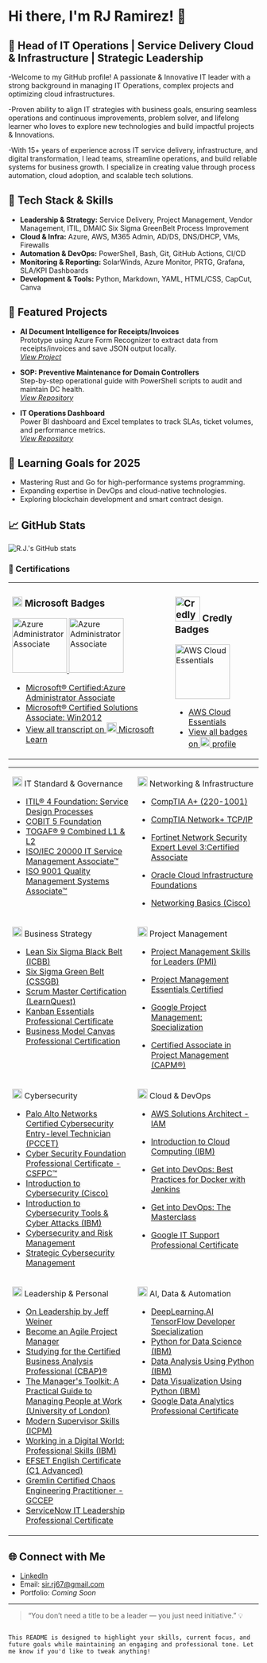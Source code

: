 # Hi there, I'm RJ Ramirez! 👋

## 📝 Head of IT Operations | Service Delivery Cloud & Infrastructure | Strategic Leadership

-Welcome to my GitHub profile! A passionate & Innovative IT leader with a strong background in managing IT Operations, complex projects and optimizing cloud infrastructures.

-Proven ability to align IT strategies with business goals, ensuring seamless operations and continuous improvements, problem solver, and lifelong learner who loves to explore new technologies and build impactful projects & Innovations.

-With 15+ years of experience across IT service delivery, infrastructure, and digital transformation, I lead teams, streamline operations, and build reliable systems for business growth. I specialize in creating value through process automation, cloud adoption, and scalable tech solutions.


## 🔧 Tech Stack & Skills
- **Leadership & Strategy:** Service Delivery, Project Management, Vendor Management, ITIL, DMAIC Six Sigma GreenBelt Process Improvement  
- **Cloud & Infra:** Azure, AWS, M365 Admin, AD/DS, DNS/DHCP, VMs, Firewalls  
- **Automation & DevOps:** PowerShell, Bash, Git, GitHub Actions, CI/CD  
- **Monitoring & Reporting:** SolarWinds, Azure Monitor, PRTG, Grafana, SLA/KPI Dashboards  
- **Development & Tools:** Python, Markdown, YAML, HTML/CSS, CapCut, Canva

## 🚀 Featured Projects

- **AI Document Intelligence for Receipts/Invoices**  
  Prototype using Azure Form Recognizer to extract data from receipts/invoices and save JSON output locally.  
  *[View Project](#)*

- **SOP: Preventive Maintenance for Domain Controllers**  
  Step-by-step operational guide with PowerShell scripts to audit and maintain DC health.  
  *[View Repository](#)*

- **IT Operations Dashboard**  
  Power BI dashboard and Excel templates to track SLAs, ticket volumes, and performance metrics.  
  *[View Repository](#)*

## 🌱 Learning Goals for 2025
- Mastering Rust and Go for high-performance systems programming.
- Expanding expertise in DevOps and cloud-native technologies.
- Exploring blockchain development and smart contract design.

## 📈 GitHub Stats
![R.J.'s GitHub stats](https://github-readme-stats.vercel.app/api?username=rjramir3zz&show_icons=true&theme=radical)


### 🏅 Certifications

<table><tr valign="top">
<td width="65%">

### <img src="https://img.icons8.com/color/20/000000/microsoft.png" alt="Microsoft logo" width="20" /> Microsoft Badges

<p align="left">
  <a href="https://learn.microsoft.com/en-us/users/raouljohnramirez-3595/transcript/d4yl9ar8412qpw9?tab=credentials-tab">
    <img src="https://images.credly.com/size/340x340/images/336eebfc-0ac3-4553-9a67-b402f491f185/azure-administrator-associate-600x600.png" alt="Azure Administrator Associate" width="110" />
  <a href="https://drive.google.com/uc?export=view&id=1Qe_E-MUCZpWdtSjagq5an33tVe6T_lL">
    <img src="https://images.credly.com/size/340x340/images/c3bc49a5-92fb-4117-b67f-9f20df0a8edb/MCSA-Windows_Server_2012.png" alt="Azure Administrator Associate" width="110" />
  </a>
</p>

- [Microsoft® Certified:Azure Administrator Associate](https://learn.microsoft.com/en-us/users/raouljohnramirez-3595/transcript/d4yl9ar8412qpw9?tab=credentials-tab)
- [Microsoft® Certified Solutions Associate: Win2012](https://learn.microsoft.com/en-us/users/raouljohnramirez-3595/transcript/d4yl9ar8412qpw9?tab=credentials-tab)
- [View all transcript on <img src="https://img.icons8.com/color/20/000000/microsoft.png" alt="Microsoft logo" width="20" /> Microsoft Learn](https://learn.microsoft.com/en-us/users/raouljohnramirez-3595/transcript/d4yl9ar8412qpw9)

</td>
<td width="55%">

### <img src="https://drive.google.com/uc?export=view&id=1JHyrc5kJ44XDJYTmzyH7PEsjDwzoSa8M" alt="Credly Badges" width="50" /> Credly Badges

<p align="left">
  <a href="https://www.credly.com/badges">
    <img src="https://images.credly.com/size/340x340/images/ec621e2a-c8f0-4459-806c-ae11829d372a/image.png" alt="AWS Cloud Essentials" width="110" />
  </a>
</p>

- [AWS Cloud Essentials](https://www.credly.com/badges)
- [View all badges on <img src="https://drive.google.com/uc?export=view&id=1JHyrc5kJ44XDJYTmzyH7PEsjDwzoSa8M" alt="Credly Badges" width="20" /> profile](https://www.credly.com/users/rjramirez)

</td>
</tr></table>

</td>
  </tr>
</table>
<table>
  
  <tr>
    <td valign="top" width="50%">
      
<img src="https://drive.google.com/uc?export=view&id=1gR1UPG-eXYSvzw0MPDbPi-uzV90tUxNu" alt="IT Standard & Governance" width="20" /> IT Standard & Governance

- [ITIL® 4 Foundation: Service Design Processes](https://skillsoft.digitalbadges.skillsoft.com/68ed5140-2620-4cd1-a551-6530d332ec08#acc.S4PhX1zR)
- [COBIT 5 Foundation](https://app.cybrary.it/courses/api/certificate/CC-821d9648-9a03-4353-9f15-f00d0e696169/view)
- [TOGAF® 9 Combined L1 & L2](https://certificates.simplicdn.net/share/3568299_1656587709.pdf)
- [ISO/IEC 20000 IT Service Management Associate™](https://www.skillfront.com/Badges/89766153086143)
- [ISO 9001 Quality Management Systems Associate™](https://www.skillfront.com/Badges/23560273451171)

</td>
<td valign="top" width="50%">
  
<img src="https://cyber.cap.gov/media/cms/NetAcad_Logo_F1571E4CB015F.png" alt="Networking & Infrastructure" width="20" /> Networking & Infrastructure

- [CompTIA A+ (220-1001)](https://skillsoft.digitalbadges.skillsoft.com/68ed5140-2620-4cd1-a551-6530d332ec08#acc.S4PhX1zR)
- [CompTIA Network+ TCP/IP](https://app.cybrary.it/courses/api/certificate/CC-821d9648-9a03-4353-9f15-f00d0e696169/view)
- [Fortinet Network Security Expert Level 3:Certified Associate](https://training.fortinet.com/mod/customcert/verify_certificate.php)
- [Oracle Cloud Infrastructure Foundations](https://brm-certification.oracle.com/pls/apex/f?p=1111:17:113479388061421::NO&p_dialog_cs=60_T9FnPTyXawXoSKP4CvfjluLs)
- [Networking Basics (Cisco)](https://www.credly.com/earner/earned/badge/23c4e89c-b9a9-46b5-bf6f-f36ef4f0a5e4)

  <tr>
    <td valign="top" width="50%">
    
<img src="https://drive.google.com/uc?export=view&id=1x0mXIKiL-j-tYIcLV7HM19-YPz6sUwHC" alt="Business Strategy" width="20" /> Business Strategy
- [Lean Six Sigma Black Belt (ICBB)](https://certificates.simplicdn.net/share/3568299_1656587709.pdf)
- [Six Sigma Green Belt (CSSGB)](https://www.credly.com/badges/41982999-a074-4c64-aeff-9cc711d16386?source=linked_in_profile)
- [Scrum Master Certification (LearnQuest)](https://www.coursera.org/account/accomplishments/specialization/BKEWW36UX7UA?utm_source=link&utm_medium=certificate&utm_content=cert_image&utm_campaign=pdf_header_button&utm_product=s12n)
- [Kanban Essentials Professional Certificate](https://www.credly.com/badges/31a608d6-f842-40ec-8eb6-9bdfa6ddf686)
- [Business Model Canvas Professional Certification](https://www.credly.com/badges/3745414e-7c42-4dc2-8856-bf05d3fca5bb?source=linked_in_profile)

</td>
<td valign="top" width="50%">
  
<img src="https://images.credly.com/images/51dff787-71ae-4d9d-9ca7-ef9342914d75/GCC_badge_PGM_1000x1000.png" alt="Project Management" width="20" /> Project Management
- [Project Management Skills for Leaders (PMI)](https://www.coursera.org/account/accomplishments/certificate/CZNGQ5822AMH)
- [Project Management Essentials Certified](https://lms.msicertified.com/users/sign_in?next=%2Fenrollments%2F75179757%2Fdetails)
- [Google Project Management: Specialization](https://www.coursera.org/account/accomplishments/specialization/certificate/JSN8X8HSM5AC)
- [Certified Associate in Project Management (CAPM®)](https://certificates.simplicdn.net/share/2662485_1624862225.pdf)

  <tr>
    <td valign="top" width="50%">
    
<img src="https://upload.wikimedia.org/wikipedia/commons/thumb/d/de/PaloAltoNetworks_2020_Logo.svg/2560px-PaloAltoNetworks_2020_Logo.svg.png" alt="Cybersecurity" width="20" /> Cybersecurity

- [Palo Alto Networks Certified Cybersecurity Entry-level Technician (PCCET)](https://www.credly.com/badges/4c7526ef-cbe2-4d19-9a0d-543d4c8dce3c?source=linked_in_profile)
- [Cyber Security Foundation Professional Certificate - CSFPC™](https://www.credly.com/badges/8bf2870b-ecaf-4bf7-bb7c-e7ba43063f94?source=linked_in_profile)
- [Introduction to Cybersecurity (Cisco)](https://www.credly.com/badges/8a3f7514-855e-4056-a8d7-c8afdf601eac?source=linked_in_profile)
- [Introduction to Cybersecurity Tools & Cyber Attacks (IBM)](https://www.coursera.org/account/accomplishments/certificate/71d3f7e1e45940ba9d06d18f8e9d8e9f)
- [Cybersecurity and Risk Management](https://coursera.org/share/e9b30e764b9cad702d39c15f9c1cb51e)
- [Strategic Cybersecurity Management](https://www.credly.com/badges/2efc094b-f14d-4cbe-9b1a-7ca42d37a09c/linked_in_profile)

</td>
<td valign="top" width="50%">

<img src="https://upload.wikimedia.org/wikipedia/commons/thumb/9/93/Amazon_Web_Services_Logo.svg/1200px-Amazon_Web_Services_Logo.svg.png" alt="Cloud & DevOps" width="20" /> Cloud & DevOps

- [AWS Solutions Architect - IAM](https://www.linkedin.com/learning/certificates/8f244be5882ea736c589fdaef1afa75bf696dfb695dcde9f726b7bddf13f494f?lipi=urn%3Ali%3Apage%3Ad_flagship3_profile_view_base_certifications_details%3B406xM4SRRNWY82ifZI7%2BBg%3D%3D)
- [Introduction to Cloud Computing (IBM)](https://www.coursera.org/account/accomplishments/certificate/NCFM2BWTFL5E)
- [Get into DevOps: Best Practices for Docker with Jenkins](https://www.releaseworksacademy.com/certificates/pxxgjpellk)
- [Get into DevOps: The Masterclass](https://www.releaseworksacademy.com/certificates/pxxgjpellk)
- [Google IT Support Professional Certificate](https://www.coursera.org/account/accomplishments/professional-cert/HTDVWU6GMC9B?utm_source=link&utm_medium=certificate&utm_content=cert_image&utm_campaign=sharing_cta&utm_product=prof)


  <tr>
    <td valign="top" width="50%">

<img src="https://encrypted-tbn0.gstatic.com/images?q=tbn:ANd9GcSOOPVivJpqc2sB8Pk6Yx5qBdHZ-hHRlDfROA&s" alt=" Leadership & Personal" width="20" />  Leadership & Personal

- [On Leadership by Jeff Weiner](https://www.linkedin.com/learning/certificates/5cdc42d4e86d501bd769b3fc2757d0e2c0fb1165fdf38c3b4b4a9a9f712da9e8?trk=backfilled_certificate)
- [Become an Agile Project Manager](https://www.linkedin.com/learning/certificates/b05db3a9ceddd899b350868f91d754147e4ec4c43974aebcd3bcdc42aae7b4ff?trk=backfilled_certificate)
- [Studying for the Certified Business Analysis Professional (CBAP)®](https://www.linkedin.com/learning/certificates/9a03cf9eb919a9f4f242332593dbb35c2ff59ec1c1884de894b6d26790fb13c8?trk=backfilled_certificate)
- [The Manager's Toolkit: A Practical Guide to Managing People at Work (University of London)](https://www.coursera.org/account/accomplishments/certificate/6X5YS98N9632)
- [Modern Supervisor Skills (ICPM)](https://www.coursera.org/account/accomplishments/certificate/CZNGQ5822AMH)
- [Working in a Digital World: Professional Skills (IBM)](https://www.credly.com/badges/a1d29a22-8287-491d-9871-6ad5299cda37?source=linked_in_profile)
- [EFSET English Certificate (C1 Advanced)](https://cert.efset.org/3qD3bC)
- [Gremlin Certified Chaos Engineering Practitioner - GCCEP](https://www.credential.net/206a795d-0d28-46ec-9269-f90c7bbc8b1c#acc.725sHufJ)
- [ServiceNow IT Leadership Professional Certificate](https://www.linkedin.com/learning/certificates/f3f707c6306b603aedb16718d88ed10e4093637c17094cd674cf9e6b5db223c8?lipi=urn%3Ali%3Apage%3Ad_flagship3_profile_view_base_certifications_details%3B2vEaNz4KR4Shfk%2BP%2BU5Wxw%3D%3D)

</td>
<td valign="top" width="50%">

  <img src="https://media.licdn.com/dms/image/C4E12AQF3wOqFtWqk0A/article-cover_image-shrink_600_2000/0/1564394155050?e=2147483647&v=beta&t=ZoYd7F0xi_SS0NZUzpjq_RCraCPybvxKNDF6Z4v7Ttk" alt="AI, Data & Automation" width="20" /> AI, Data & Automation

- [DeepLearning.AI TensorFlow Developer Specialization](https://www.coursera.org/account/accomplishments/specialization/certificate/26USBSUGT4TV)
- [Python for Data Science (IBM)](https://www.coursera.org/account/accomplishments/certificate/eb41b1a9aea1413692f420f1d3e88d3e)
- [Data Analysis Using Python (IBM)](https://www.coursera.org/account/accomplishments/certificate/67QZHPY48U2J)
- [Data Visualization Using Python (IBM)](https://www.coursera.org/account/accomplishments/certificate/VGANXPJY8AD7)
- [Google Data Analytics Professional Certificate](https://www.coursera.org/account/accomplishments/certificate/TY754W6GAP8G)

</td>
</tr></table>


## 🌐 Connect with Me
- [LinkedIn](https://www.linkedin.com/in/rjrmrz/)
- Email: sir.rj67@gmail.com
- Portfolio: *Coming Soon*

---
> “You don’t need a title to be a leader — you just need initiative.” 💡
````

This README is designed to highlight your skills, current focus, and future goals while maintaining an engaging and professional tone. Let me know if you'd like to tweak anything!
